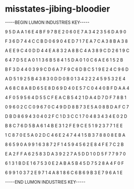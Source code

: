 # misstates-jibing-bloodier

-----BEGIN LUMON INDUSTRIES KEY-----

9 5 D A A 1 6 E 4 B F 9 7 B E 2 0 6 0 E 7 A 3 4 2 3 5 6 D A 9 0

F 3 6 D 7 4 4 C C B D 0 6 9 0 4 E D 7 1 7 E A 7 C A 3 8 B A 3 8

A E E 9 C 4 0 D D 4 4 E A 8 3 2 A 8 B C 4 A 3 8 9 C D 2 6 1 9 C

6 4 7 D 5 E A 0 1 1 3 6 B 5 8 4 1 5 D A 0 1 0 C 6 A E 6 1 5 2 B

B F 3 D 4 4 0 3 9 9 C D 6 A 7 F 9 C 6 D B C 5 1 9 E 2 4 C 9 6 D

A D 5 1 9 2 5 B 4 3 8 3 0 D D 0 B 0 1 3 4 2 2 2 4 5 9 5 3 2 E 4

A 6 8 C 8 A 8 D 6 5 E 8 D 6 9 D 4 0 E 5 7 C 0 4 4 0 B F D A A 4

4 F 0 5 9 5 6 4 D 5 5 C F E A C B 5 4 2 1 D A 4 D 7 D F 7 8 B 1

0 9 6 0 2 C C 0 9 6 7 0 C 4 9 D D 8 B 7 3 E 5 A 0 8 B D A F C 7

D B D 8 6 9 4 3 0 4 0 2 F C 1 D 3 C C 1 7 0 4 8 3 4 3 4 E 0 2 D

B 8 C 7 6 D 5 B A 6 1 4 B E 3 1 2 F E 9 C E 5 1 9 2 3 7 7 1 E E

1 C 8 7 0 E 5 A 0 2 D C 4 6 E 2 4 7 4 4 1 5 B 3 7 8 8 0 8 E B A

8 6 5 9 0 A 9 9 1 6 3 8 7 2 F 1 4 5 9 4 5 6 2 E 8 4 F E 7 C 2 B

E A 2 F F A 6 2 5 8 3 D A 3 9 2 2 7 A 5 D D 1 0 D 5 F 7 7 9 7 0

6 1 3 1 B D E 1 6 7 5 3 0 E 2 A B A 5 B 4 5 D 7 5 2 8 A 4 F 0 F

6 9 9 1 0 3 7 2 E 9 7 1 4 A 8 1 8 6 C 6 B 6 9 B 3 E 7 9 6 A 1 E

-----END LUMON INDUSTRIES KEY-----
